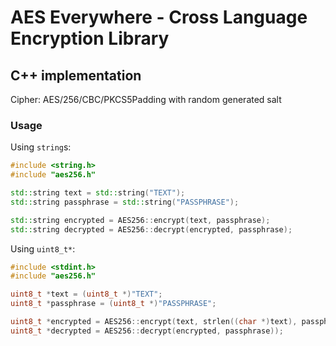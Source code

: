 # AES Everywhere - Cross Language Encryption Library

## C++ implementation

Cipher: AES/256/CBC/PKCS5Padding with random generated salt

### Usage

Using `string`s:
```cpp
#include <string.h>
#include "aes256.h"

std::string text = std::string("TEXT");
std::string passphrase = std::string("PASSPHRASE");

std::string encrypted = AES256::encrypt(text, passphrase);
std::string decrypted = AES256::decrypt(encrypted, passphrase);
```

Using `uint8_t*`:
```cpp
#include <stdint.h>
#include "aes256.h"

uint8_t *text = (uint8_t *)"TEXT";
uint8_t *passphrase = (uint8_t *)"PASSPHRASE";

uint8_t *encrypted = AES256::encrypt(text, strlen((char *)text), passphrase));
uint8_t *decrypted = AES256::decrypt(encrypted, passphrase));
```
